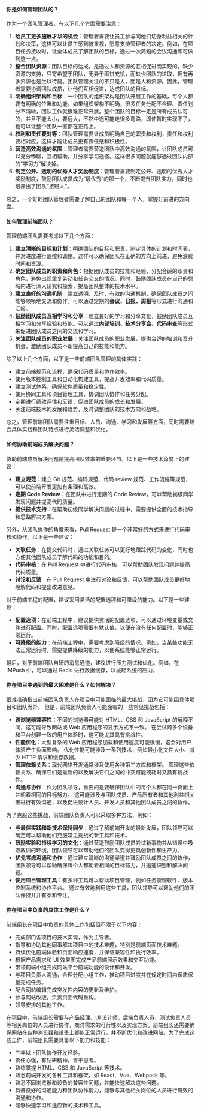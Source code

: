 <!--
 * @Author: Shu Binqi
 * @Date: 2023-03-03 20:10:56
 * @LastEditors: Shu Binqi
 * @LastEditTime: 2023-03-03 20:20:16
 * @Description: 团队管理
 * @Version: 1.0.0
 * @FilePath: \interviewQuestions\软件工程\团队管理.md
-->

#### 你是如何管理团队的？

作为一个团队管理者，有以下几个方面需要注意：

1. **给员工更多施展才华的机会**：管理者需要让员工参与同他们切身利益相关的计划和决策，这样可以让员工感到被重视，愿意支持管理者的决定。例如，在项目任务接收时，让全体成员了解团队的目标，通过一次简短的会议沟通即可做到这一点。
2. **整合团队资源**：团队目标的达成，是通过人和资源的互相促进而实现的，缺少资源的支持，只寄希望于团队，无异于画饼充饥，而缺少团队的进取，拥有再多资源也是坐以待毙。团队管理关注的不只是人，而是人和资源。因此，管理者需要协调团队成员，让他们互相促进，达成团队的目标。
3. **明确组织架构和目标**：一个团队的组织架构是团队开展工作的基础，每个人都要有明确的位置和功能。如果组织架构不明确，很多任务分配不合理、责任划分不清晰，团队工作就很难正常开展。整个团队的目标一定是所有成员认可的，并且不能太小，要远大，不然中途可能走很多弯路，即使暂时实现不了，也可以让整个团队一直都在正路上。
4. **权利和责任要对等**：团队管理需要让成员明确自己的职责和权利，责任和权利要相对应，这样才能让成员更有责任感和积极性。
5. **营造高效沟通的氛围**：管理者需要营造团队中高效沟通的氛围，让团队成员可以充分畅聊，互相帮助，并分享学习途径。这样很多问题就能够通过团队内部的“学习力”解决掉。
6. **制定公开、透明的优秀人才奖励制度**：管理者需要制定公开、透明的优秀人才奖励制度，鼓励团队成员成为“最优秀”的那一个，不断提升团队实力，同时也培养出了团队“接班人”。

总之，一个好的团队管理者需要了解自己的团队和每一个人，掌握好前进的方向盘。

#### 如何管理前端团队？

管理前端团队需要考虑以下几个方面：

1. **建立清晰的目标和计划**：明确团队的目标和职责，制定具体的计划和时间表，并对进度进行监控和调整。这样可以确保团队在正确的方向上前进，避免浪费时间和资源。
2. **确定团队成员的职责和角色**：根据团队成员的技能和经验，分配合适的职责和角色，避免出现重复劳动和任务交叉的情况。同时，鼓励团队成员在自己的领域内进行深入研究和探索，提高团队整体的技术水平。
3. **建立良好的沟通机制**：建立透明、及时、有效的沟通机制，确保团队成员之间能够顺畅地交流和协作。可以通过定期的**会议、日报、周报**等形式进行沟通和汇报。
4. **鼓励团队成员互相学习和分享**：建立良好的学习和分享文化，鼓励团队成员互相学习和分享经验和技能。可以通过**内部培训、技术分享会、代码审查**等形式来促进团队成员之间的交流和学习。
5. **关注团队成员的职业发展**：关注团队成员的职业发展，提供合适的培训和晋升机会，激励团队成员不断提高自己的技能和能力。

除了以上几个方面，以下是一些前端团队管理的具体实践：

- 建立前端规范和流程，确保代码质量和协作效率。
- 使用版本控制工具和自动化构建工具，提高开发效率和代码质量。
- 建立测试体系，确保软件质量和稳定性。
- 使用协同工具和项目管理工具，协调团队协作和任务分配。
- 定期进行绩效评估和反馈，促进团队成员的成长和发展。
- 关注前端技术的发展和趋势，及时调整团队的技术方向和战略。

总之，管理前端团队需要注重目标、人员、沟通、学习和发展等方面，同时需要结合具体实践和团队特点进行灵活调整和优化。

#### 如何协助前端成员解决问题？

协助前端成员解决问题是提高团队效率的重要环节。以下是一些技术角度上的建议：

- **建立规范**：建立 Git 规范、编码规范、代码 review 规范、工作流程等规范，可以使前端开发更加有条理和高效。
- **定期 Code Review**：在团队中进行定期的 Code Review，可以帮助初级同学发现问题并提高代码质量。
- **提供技术支持**：在帮助初级同学解决问题的过程中，需要提供全面的技术指导和思路解决方案。

另外，从团队协作的角度来看，Pull Request 是一个非常好的方式来进行代码审核和协作。以下是一些建议：

- **关联任务**：在提交代码时，通过关联任务可以更好地跟踪代码的变化，同时也方便其他团队成员了解代码的功能和目的。
- **代码审核**：在 Pull Request 中进行代码审核，可以帮助团队发现问题并提高代码质量。
- **讨论和反馈**：在 Pull Request 中进行讨论和反馈，可以帮助团队成员更好地理解代码和提出改进意见。

对于前端工程的配置，建议采用灵活的配置选项和可降级的能力。以下是一些建议：

- **配置选项**：在前端工程中，建议提供灵活的配置选项，可以通过环境变量或文件进行配置。同时，配置选项需要有默认值，以便在没有任何配置时，能够正常运行。
- **可降级的能力**：在前端工程中，需要考虑到降级的情况。例如，当某些功能无法正常运行时，需要提供降级的能力，以便系统能够正常运行。

最后，对于前端团队自研的消息通道，建议进行压力测试和优化。例如，在 IMPush 中，可以通过 Redis 进行数据缓存，以减轻系统的压力。

#### 你在项目中遇到的最大困难是什么？如何解决？

很难准确指出前端团队负责人在项目中可能面临的最大挑战，因为它可能因具体项目和团队而异。 但是，前端团队负责人可能面临的一些常见挑战包括：

- **跨浏览器兼容性**：不同的浏览器可能对 HTML、CSS 和 JavaScript 的解释不同，这可能导致网站或 Web 应用程序的显示方式不一致。 在尝试跨多个设备和平台创建一致的用户体验时，这可能尤其具有挑战性。
- **性能优化**：大型复杂的 Web 应用程序加载和使用速度可能很慢，这会对用户体验产生负面影响。 优化性能可能涉及一系列技术，例如最小化文件大小、减少 HTTP 请求和缓存数据。
- **管理依赖关系**：现代网络开发通常涉及使用各种第三方库和框架。 管理这些依赖关系、确保它们是最新的以及解决它们之间的冲突可能既耗时又具有挑战性。
- **沟通与协作**：作为团队领导，重要的是要确保团队中的每个人都在同一页面上并朝着相同的目标努力。 这可能涉及与团队成员、产品所有者和其他利益相关者进行有效沟通，以及促进设计人员、开发人员和其他团队成员之间的协作。

为了克服这些挑战，前端团队负责人可以采取多种方法，例如：

- **与最佳实践和新技术保持同步**：通过了解前端开发的最新发展，团队领导可以确定可以帮助他们克服常见挑战的新工具和技术。
- **鼓励实验和持续学习的文化**：通过营造鼓励团队成员尝试新事物并从错误中吸取教训的环境，团队领导可以帮助他们的团队变得更具创新性和生产力。
- **优先考虑沟通和协作**：通过建立清晰的沟通渠道并鼓励团队成员之间的协作，团队领导可以帮助确保每个人都朝着相同的目标努力，并迅速识别和解决问题。
- **使用项目管理工具**：有多种工具可以帮助项目管理，例如任务管理软件、版本控制系统和协作平台。 通过有效地利用这些工具，团队领导可以帮助他们的团队保持井井有条和专注。

#### 你在项目中负责的具体工作是什么？

前端组长在项目中负责的具体工作包括但不限于以下内容：

- 完成部门各项目的技术实现，作为主导者。
- 指导和协助其他同事解决项目中的技术难题，特别是前端页面技术难题。
- 持续优化前端体验和页面响应速度，并保证兼容性和执行效率。
- 根据产品需求和 UI 效果图完成产品前端展示效果和交互功能。
- 带领前端小组完成网站平台前端功能的设计和开发。
- 与项目负责人沟通，合理分配小组工作，推动项目进度并在规定时间内保质保量完成任务。
- 配合网站编辑完成突发性内容的更新及维护。
- 参与网站改版，负责页面代码重构。
- 领导安排的其他工作。

在项目中，前端组长需要与产品经理、UI 设计师、后端负责人员、测试负责人员等相关岗位的人员进行协作，商讨需求的可行性以及实现方案。前端组长还需要确保网站在各种浏览器和设备上都能正常运行，并不断优化和改进网站。为了完成这些工作，前端组长需要具备以下能力和技能：

- 三年以上团队协作开发经验。
- 责任心强，有钻研精神，善于思考。
- 熟练掌握 HTML、CSS 和 JavaScript 等技术。
- 熟悉前端开发的各种工具和框架，如 React、Vue、Webpack 等。
- 熟悉不同浏览器和设备的兼容性问题，并能快速解决这些问题。
- 具备良好的沟通能力和团队协作能力，能够与其他相关岗位的人员进行有效的沟通和协作。
- 能够快速学习和适应新的技术和工具。
